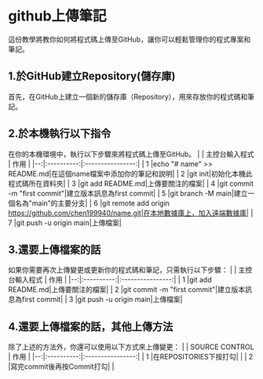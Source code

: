 # github上傳筆記
這份教學將教你如何將程式碼上傳至GitHub，讓你可以輕鬆管理你的程式專案和筆記。
## 1.於GitHub建立Repository(儲存庫)
首先，在GitHub上建立一個新的儲存庫（Repository），用來存放你的程式碼和筆記。
## 2.於本機執行以下指令
在你的本機環境中，執行以下步驟來將程式碼上傳至GitHub。
|   | 主控台輸入程式 | 作用 |
|--:|:----------:|:----------------:|
| 1 |echo "# name" >> README.md|在這個name檔案中添加你的筆記和說明|
| 2 |git init|初始化本機此程式碼所在資料夾|
| 3 |git add README.md|上傳要關注的檔案|
| 4 |git commit -m "first commit"|建立版本訊息為first commit|
| 5 |git branch -M main|建立一個名為"main"的主要分支|
| 6 |git remote add origin https://github.com/chen199940/name.git|在本地數據庫上，加入遠端數據庫|
| 7 |git push -u origin main|上傳檔案|
## 3.還要上傳檔案的話
如果你需要再次上傳變更或更新你的程式碼和筆記，只需執行以下步驟：
|   | 主控台輸入程式 | 作用 |
|--:|:----------:|:----------------:|
| 1 |git add README.md|上傳要關注的檔案|
| 2 |git commit -m "first commit"|建立版本訊息為first commit|
| 3 |git push -u origin main|上傳檔案|
## 4.還要上傳檔案的話，其他上傳方法
除了上述的方法外，你還可以使用以下方式來上傳變更：
|   | SOURCE CONTROL | 作用 |
|--:|:----------:|:----------------:|
| 1 |在REPOSITORIES下按打勾| |
| 2 |寫完commit後再按Commit打勾| |
